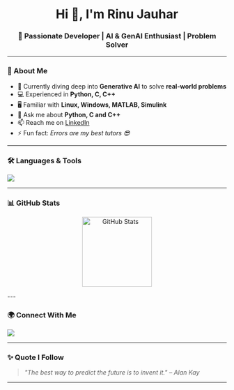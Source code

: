 <h1 align="center">Hi 👋, I'm Rinu Jauhar</h1>
<h3 align="center">🚀 Passionate Developer | AI & GenAI Enthusiast | Problem Solver</h3>

---

### 🌟 About Me  
- 🔭 Currently diving deep into **Generative AI** to solve **real-world problems**  
- 💻 Experienced in **Python, C, C++**  
- 🖥️ Familiar with **Linux, Windows, MATLAB, Simulink**  
- 💬 Ask me about **Python, C and C++**  
- 📫 Reach me on [LinkedIn](https://www.linkedin.com/in/rinu-jauhar-840891263)  
- ⚡ Fun fact: *Errors are my best tutors 😎*  

---

### 🛠️ Languages & Tools  
<p align="left">  
  <img src="https://skillicons.dev/icons?i=python,cpp,c,linux,matlab,git,vscode,github" />  
</p>

---

### 📊 GitHub Stats  
<p align="center">
  <img src="https://github-readme-stats.vercel.app/api?username=rinujauhar&show_icons=true&theme=tokyonight" alt="GitHub Stats" height="160"/>
</p>
---

### 🌍 Connect With Me  
<p align="left">
<a href="https://www.linkedin.com/in/rinu-jauhar-840891263" target="_blank">
  <img src="https://img.shields.io/badge/LinkedIn-0A66C2?logo=linkedin&logoColor=fff&style=for-the-badge" />
</a>
</p>

---

### ✨ Quote I Follow  
> *"The best way to predict the future is to invent it." – Alan Kay*

---

